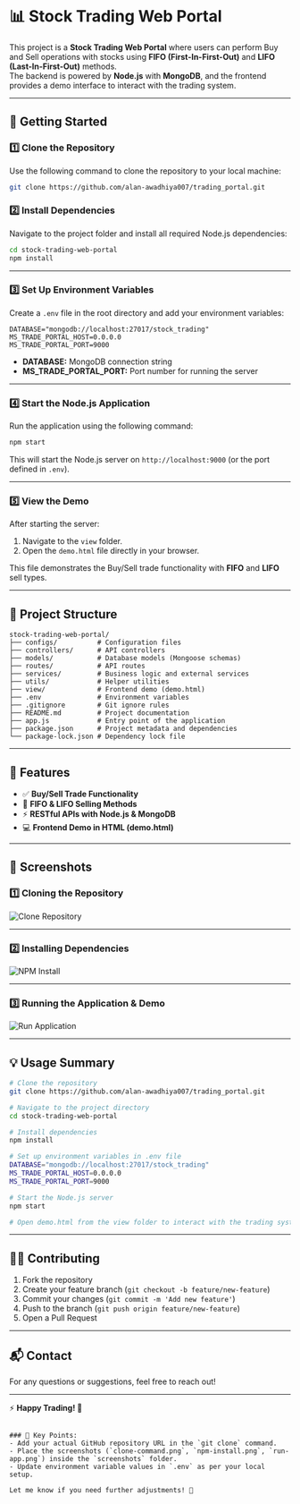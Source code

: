 # 📊 Stock Trading Web Portal

This project is a **Stock Trading Web Portal** where users can perform Buy and Sell operations with stocks using **FIFO (First-In-First-Out)** and **LIFO (Last-In-First-Out)** methods.  
The backend is powered by **Node.js** with **MongoDB**, and the frontend provides a demo interface to interact with the trading system.  

---

## 🚀 Getting Started

### 1️⃣ Clone the Repository

Use the following command to clone the repository to your local machine:

```bash
git clone https://github.com/alan-awadhiya007/trading_portal.git
```

### 2️⃣ Install Dependencies

Navigate to the project folder and install all required Node.js dependencies:

```bash
cd stock-trading-web-portal
npm install
```

---

### 3️⃣ Set Up Environment Variables

Create a `.env` file in the root directory and add your environment variables:

```env
DATABASE="mongodb://localhost:27017/stock_trading"
MS_TRADE_PORTAL_HOST=0.0.0.0
MS_TRADE_PORTAL_PORT=9000
```

- **DATABASE:** MongoDB connection string  
- **MS_TRADE_PORTAL_PORT:** Port number for running the server  

---

### 4️⃣ Start the Node.js Application

Run the application using the following command:

```bash
npm start
```

This will start the Node.js server on `http://localhost:9000` (or the port defined in `.env`).

---

### 5️⃣ View the Demo

After starting the server:  

1. Navigate to the `view` folder.  
2. Open the `demo.html` file directly in your browser.  

This file demonstrates the Buy/Sell trade functionality with **FIFO** and **LIFO** sell types.

---

## 📂 Project Structure

```
stock-trading-web-portal/
├── configs/          # Configuration files
├── controllers/      # API controllers
├── models/           # Database models (Mongoose schemas)
├── routes/           # API routes
├── services/         # Business logic and external services
├── utils/            # Helper utilities
├── view/             # Frontend demo (demo.html)
├── .env              # Environment variables
├── .gitignore        # Git ignore rules
├── README.md         # Project documentation
├── app.js            # Entry point of the application
├── package.json      # Project metadata and dependencies
└── package-lock.json # Dependency lock file
```

---

## 📝 Features

- ✅ **Buy/Sell Trade Functionality**  
- 🔄 **FIFO & LIFO Selling Methods**  
- ⚡ **RESTful APIs with Node.js & MongoDB**  
- 💻 **Frontend Demo in HTML (demo.html)**  

---

## 📸 Screenshots

### 1️⃣ Cloning the Repository

![Clone Repository](./screenshots/clone-command.png)

---

### 2️⃣ Installing Dependencies

![NPM Install](./screenshots/npm-install.png)

---

### 3️⃣ Running the Application & Demo

![Run Application](./screenshots/run-app.png)

---

## 💡 Usage Summary

```bash
# Clone the repository
git clone https://github.com/alan-awadhiya007/trading_portal.git

# Navigate to the project directory
cd stock-trading-web-portal

# Install dependencies
npm install

# Set up environment variables in .env file
DATABASE="mongodb://localhost:27017/stock_trading"
MS_TRADE_PORTAL_HOST=0.0.0.0
MS_TRADE_PORTAL_PORT=9000

# Start the Node.js server
npm start

# Open demo.html from the view folder to interact with the trading system
```

---

## 👨‍💻 Contributing

1. Fork the repository  
2. Create your feature branch (`git checkout -b feature/new-feature`)  
3. Commit your changes (`git commit -m 'Add new feature'`)  
4. Push to the branch (`git push origin feature/new-feature`)  
5. Open a Pull Request  

---

## 📬 Contact

For any questions or suggestions, feel free to reach out!

---

⚡ **Happy Trading! 🚀**
```

### 🔑 Key Points:
- Add your actual GitHub repository URL in the `git clone` command.  
- Place the screenshots (`clone-command.png`, `npm-install.png`, `run-app.png`) inside the `screenshots` folder.  
- Update environment variable values in `.env` as per your local setup.  

Let me know if you need further adjustments! 🚀
